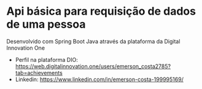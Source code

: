 # Api básica para requisição de dados de uma pessoa

Desenvolvido com Spring Boot Java através da plataforma da Digital Innovation One

* Perfil na plataforma DIO: https://web.digitalinnovation.one/users/emerson_costa2785?tab=achievements
* Linkedin: https://www.linkedin.com/in/emerson-costa-199995169/
